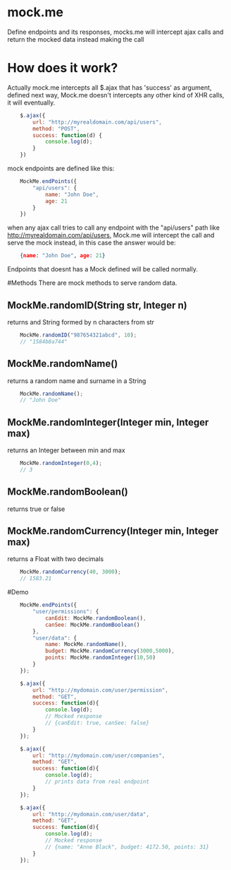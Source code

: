 # mock.me
Define endpoints and its responses, mocks.me will intercept ajax calls and return the mocked data instead making the call

# How does it work?
Actually mock.me intercepts all $.ajax that has 'success' as argument, defined next way, Mock.me doesn't intercepts any other
kind of XHR calls, it will eventually.

```javascript
    $.ajax({
        url: "http://myrealdomain.com/api/users",
        method: "POST",
        success: function(d) {
            console.log(d);
        }
    })
```

mock endpoints are defined like this:
```javascript
    MockMe.endPoints({
        "api/users": {
            name: "John Doe",
            age: 21
        }
    })
```

when any ajax call tries to call any endpoint with the "api/users" path like http://myrealdomain.com/api/users, Mock.me
will intercept the call and serve the mock instead, in this case the answer would be:
```json
    {name: "John Doe", age: 21}
```

Endpoints that doesnt has a Mock defined will be called normally.

#Methods
There are mock methods to serve random data.

## MockMe.randomID(String str, Integer n)
returns and String formed by n characters from str
```javascript
    MockMe.randomID("987654321abcd", 10);
    // "1584b8a744"
```
## MockMe.randomName()
returns a random name and surname in a String
```javascript
    MockMe.randomName();
    // "John Doe"
```
## MockMe.randomInteger(Integer min, Integer max)
returns an Integer between min and max
```javascript
    MockMe.randomInteger(0,4);
    // 3
```
## MockMe.randomBoolean()
returns true or false

## MockMe.randomCurrency(Integer min, Integer max)
returns a Float with two decimals
```javascript
    MockMe.randomCurrency(40, 3000);
    // 1583.21
```

#Demo
```javascript
    MockMe.endPoints({
        "user/permissions": {
            canEdit: MockMe.randomBoolean(),
            canSee: MockMe.randomBoolean()
        },
        "user/data": {
            name: MockMe.randomName(),
            budget: MockMe.randomCurrency(3000,5000),
            points: MockMe.randomInteger(10,50)
        }
    });

    $.ajax({
        url: "http://mydomain.com/user/permission",
        method: "GET",
        success: function(d){
            console.log(d);
            // Mocked response
            // {canEdit: true, canSee: false}
        }
    });

    $.ajax({
        url: "http://mydomain.com/user/companies",
        method: "GET",
        success: function(d){
            console.log(d);
            // prints data from real endpoint
        }
    });

    $.ajax({
        url: "http://mydomain.com/user/data",
        method: "GET",
        success: function(d){
            console.log(d);
            // Mocked response
            // {name: "Anne Black", budget: 4172.50, points: 31}
        }
    });
```

